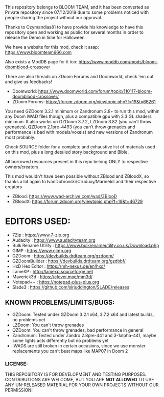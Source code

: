This repository belongs to BLOOM TEAM, and it has been converted as Private repository since
07/12/2019 due to some problems noticed with people sharing the project without our approval.

Thanks to Ozymandias81 to have provide his knowledge to have this repository open and working
as public for several months in order to release the Demo in time for Halloween.

We have a website for this mod, check it asap: https://www.bloomteam666.com

Also exists a ModDB page for it too: https://www.moddb.com/mods/bloom-doomblood-crossover

There are also threads on ZDoom Forums and Doomworld, check 'em out and give us feedbacks!

- Doomworld: https://www.doomworld.com/forum/topic/110117-bloom-doomblood-crossover/
- ZDoom Forums: https://forum.zdoom.org/viewtopic.php?f=19&t=66261

You need GZDoom 3.2.1 minimum or Zandronum 2.8+ to run this mod, within any Doom IWAD files though, plus
a compatible gpu with 3.3 GL shaders minimum. It also works on GZDoom 3.7.2, LZDoom 3.82 (you can't throw
grenades), QZDoom 2.1pre-4493 (you can't throw grenades and performance is bad with models/voxels) and
new versions of Zandronum most probably.

Check SOURCE folder for a complete and exhaustive list of materials used on this mod,
plus a long detailed story background and Bible.

All borrowed resources present in this repo belong ONLY to respective owners/creators.

This mod wouldn't have been possible without ZBlood and ZBloodX, so thanks a lot again to
IvanDobrovski/Cruduxy/Marinelol and their respective creators

- ZBlood: https://www.wad-archive.com/wad/ZBlooD
- ZBloodX: https://forum.zdoom.org/viewtopic.php?f=19&t=46729

# EDITORS USED:
- 7Zip : https://www.7-zip.org
- Audacity : https://www.audacityteam.org
- Bulk Rename Utility : https://www.bulkrenameutility.co.uk/Download.php
- GIMP : https://www.gimp.org
- GZDoom : https://devbuilds.drdteam.org/gzdoom/
- GZDoomBuilder : https://devbuilds.drdteam.org/gzdbbf/
- HxD Hex Editor : https://mh-nexus.de/en/hxd/
- LameXP : http://lamexp.sourceforge.net
- Maverick3d : https://clover.moe/mm3d/
- Notepad++ : https://notepad-plus-plus.org
- Slade3 : https://github.com/sirjuddington/SLADE/releases

## KNOWN PROBLEMS/LIMITS/BUGS:
- GZDoom: Tested under GZDoom 3.2.1 x64, 3.7.2 x64 and latest builds, no problems yet
- LZDoom: You can't throw grenades
- QZDoom: You can't throw grenades, bad performance in general
- Zandronum: Tested under Zandro 2.8pre-441 and 3-1alpha-441, maybe some lights acts differently but no problems yet
- IWADS are still broken in certain occasions, since we use monster replacements you can't beat maps like MAP07 in Doom 2

### LICENSE:
THIS REPOSITORY IS FOR DEVELOPMENT AND TESTING PURPOSES. CONTRIBUTIONS ARE WELCOME, BUT YOU ARE **NOT ALLOWED** TO USE ANY UN-RELEASED MATERIAL FOR YOUR OWN PROJECTS WITHOUT OUR PERMISSION!
